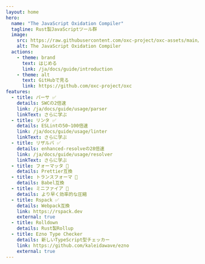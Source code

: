 ```yaml
---
layout: home
hero:
  name: "The JavaScript Oxidation Compiler"
  tagline: Rust製JavaScriptツール群
  image:
    src: https://raw.githubusercontent.com/oxc-project/oxc-assets/main/logo-round.png
    alt: The JavaScript Oxidation Compiler
  actions:
    - theme: brand
      text: はじめる
      link: /ja/docs/guide/introduction
    - theme: alt
      text: GitHubで見る
      link: https://github.com/oxc-project/oxc
features:
  - title: パーサ ✅
    details: SWCの2倍速
    link: /ja/docs/guide/usage/parser
    linkText: さらに学ぶ
  - title: リンタ ✅
    details: ESLintの50~100倍速
    link: /ja/docs/guide/usage/linter
    linkText: さらに学ぶ
  - title: リザルバ ✅
    details: enhanced-resolveの28倍速
    link: /ja/docs/guide/usage/resolver
    linkText: さらに学ぶ
  - title: フォーマッタ 🚧
    details: Prettier互換
  - title: トランスフォーマ 🚧
    details: Babel互換
  - title: ミニファイア 🚧
    details: より早く効率的な圧縮
  - title: Rspack ✅
    details: Webpack互換
    link: https://rspack.dev
    external: true
  - title: Rolldown
    details: Rust製Rollup
  - title: Ezno Type Checker
    details: 新しいTypeScript型チェッカー
    link: https://github.com/kaleidawave/ezno
    external: true
---
```


